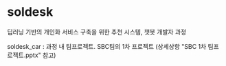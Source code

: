 # soldesk
딥러닝 기반의 개인화 서비스 구축을 위한 추천 시스템, 챗봇 개발자 과정

soldesk_car :  과정 내 팀프로젝트. SBC팀의 1차 프로젝트 (상세상항 "SBC 1차 팀프로젝트.pptx" 참고)
